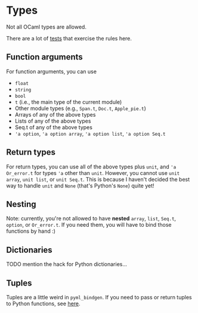 # Types

Not all OCaml types are allowed.  

There are a lot of [tests](https://github.com/mooreryan/pyml_bindgen/tree/main/test) that exercise the rules here.

## Function arguments

For function arguments, you can use

* `float`
* `string`
* `bool`
* `t` (i.e., the main type of the current module)
* Other module types (e.g., `Span.t`, `Doc.t`, `Apple_pie.t`)
* Arrays of any of the above types
* Lists of any of the above types
* Seq.t of any of the above types
* `'a option`, `'a option array`, `'a option list`, `'a option Seq.t`

## Return types

For return types, you can use all of the above types plus `unit`, and `'a Or_error.t` for types `'a` other than `unit`.  However, you cannot use `unit array`, `unit list`, or `unit Seq.t`.  This is because I haven't decided the best way to handle `unit` and `None` (that's Python's `None`) quite yet!

## Nesting

Note: currently, you're not allowed to have **nested** `array`, `list`, `Seq.t`, `option`, or `Or_error.t`.  If you need them, you will have to bind those functions by hand :)

## Dictionaries

TODO mention the hack for Python dictionaries...

## Tuples

Tuples are a little weird in `pyml_bindgen`.  If you need to pass or return tuples to Python functions, see [here](todo.md).
